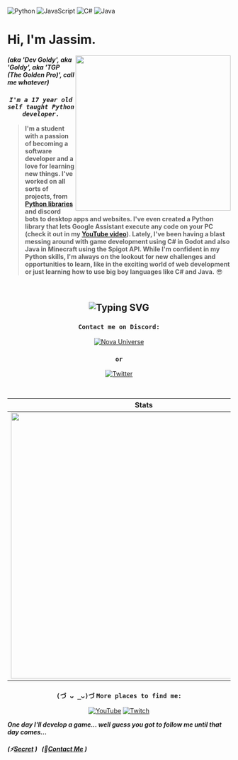 ![Python](https://img.shields.io/badge/python-3670A0?style=for-the-badge&logo=python&logoColor=ffdd54&colorB=blue) ![JavaScript](https://img.shields.io/badge/javascript-%23323330.svg?style=for-the-badge&logo=javascript&logoColor=%23F7DF1E) ![C#](https://img.shields.io/badge/csharp%23-%23239120.svg?style=for-the-badge&logo=c-sharp&logoColor=white&colorB=006888) ![Java](https://img.shields.io/badge/java-%23ED8B00.svg?style=for-the-badge&logo=java&logoColor=white)

# Hi, I'm Jassim.

<img align="right" src="https://user-images.githubusercontent.com/66202304/218335076-6a3c08b2-911c-4c5e-b699-d0bd827f8f38.gif" width="350">

#### *(aka 'Dev Goldy', aka 'Goldy', aka 'TGP (The Golden Pro)', call me whatever)*

<div align="center">
 
  ### ***``I'm a 17 year old self taught Python developer.``***
 
</div>

> **I'm a student with a passion of becoming a software developer and a love for learning new things. I've worked on all sorts of projects, from [Python libraries](https://pypi.org/user/Dev_Goldy/) and discord bots to desktop apps and websites. I've even created a Python library that lets Google Assistant execute any code on your PC (check it out in my [YouTube video](https://www.youtube.com/watch?v=_bkefjTpagA)). Lately, I've been having a blast messing around with game development using C# in Godot and also Java in Minecraft using the Spigot API. While I'm confident in my Python skills, I'm always on the lookout for new challenges and opportunities to learn, like in the exciting world of web development or just learning how to use big boy languages like C# and Java.** 😎

<br>

## <div align="middle"> ![Typing SVG](https://readme-typing-svg.demolab.com?font=Fira+Code&size=25&duration=2300&pause=1000&color=FFEB65DC&center=true&vCenter=true&width=800&height=30&lines=It's+not+a+bug!;Cosmic+rays+have+hit+your+system!) </div>

<div align="middle">
 
  ### ``Contact me on Discord:``
 
  [![Nova Universe](https://discord-readme-badge.vercel.app/api?id=332592361307897856)](https://discord.gg/mDY2fwpCQj)
 
  ### ``or``
 
  [![Twitter](https://img.shields.io/badge/Twitter-%231DA1F2.svg?style=for-the-badge&logo=Twitter&logoColor=white)](https://twitter.com/GoldyTGP)
</div>

<br>

<div align="center">
 
   **Stats**                 | **Top Languages**
  :-------------------------:|:-------------------------:
 <img src="https://readme-stats-thegoldenpro.vercel.app/api?username=THEGOLDENPRO&show_icons=true&theme=gruvbox" width="600px"/>  |  <img align="right" src="https://readme-stats-thegoldenpro.vercel.app/api/top-langs/?username=THEGOLDENPRO&theme=gruvbox" width="330px"/>

 
</div>

<div align="center">
 
  ### ``(づ ᴗ _ᴗ)づ`` ``More places to find me:``
 
  [![YouTube](https://img.shields.io/badge/YouTube-%23FF0000.svg?style=for-the-badge&logo=YouTube&logoColor=white)](https://www.youtube.com/channel/UCyQmNguyo9V2ljYcW9zL6Cw)
  [![Twitch](https://img.shields.io/badge/Twitch-%239146FF.svg?style=for-the-badge&logo=Twitch&logoColor=white)](https://www.twitch.tv/realgoldenpro)
 
</div>

***One day I'll develop a game... well guess you got to follow me until that day comes...***

##### (⚡[Secret](https://gist.github.com/THEGOLDENPRO/3ba012f94efa04ae7c216e753c882052) )‎ ‎ ‎ (🎯[Contact Me](#contact-me-on-discord) )
